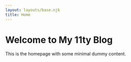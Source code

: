 ```yaml
---
layout: layouts/base.njk
title: Home
---
```


# Welcome to My 11ty Blog

This is the homepage with some minimal dummy content.
